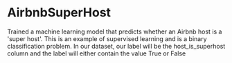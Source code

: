 # AirbnbSuperHost
Trained a machine learning model that predicts whether an Airbnb host is a 'super host'. This is an example of supervised learning and is a binary classification problem. In our dataset, our label will be the host_is_superhost column and the label will either contain the value True or False
